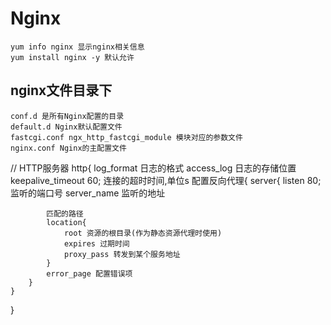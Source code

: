 # Nginx
    yum info nginx 显示nginx相关信息
    yum install nginx -y 默认允许


## nginx文件目录下
    conf.d 是所有Nginx配置的目录
    default.d Nginx默认配置文件
    fastcgi.conf ngx_http_fastcgi_module 模块对应的参数文件
    nginx.conf Nginx的主配置文件

// HTTP服务器
http{
    log_format 日志的格式
    access_log 日志的存储位置
    keepalive_timeout 60; 连接的超时时间,单位s
    配置反向代理{
        server{
            listen 80;监听的端口号
            server_name 监听的地址

            匹配的路径
            location{
                root 资源的根目录(作为静态资源代理时使用)
                expires 过期时间
                proxy_pass 转发到某个服务地址
            }
            error_page 配置错误项
        }
    }
}
